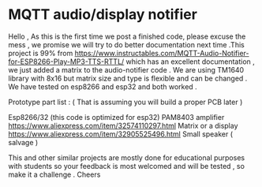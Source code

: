 # MQTT audio/display notifier

Hello , As this is the first time we post a finished code, please excuse the mess , we promise we will try to do better documentation next time .This project is 99% from https://www.instructables.com/MQTT-Audio-Notifier-for-ESP8266-Play-MP3-TTS-RTTL/  which has an excellent documentation  , we just added a matrix to the audio-notifier  code . We are using TM1640 library with 8x16  but matrix size and type  is flexible and can be changed .   We have tested on esp8266 and esp32 and both worked .

Prototype part list : ( That is assuming you will build a proper PCB later ) 

Esp8266/32 (this code is optimized for esp32)
PAM8403 amplifier  https://www.aliexpress.com/item/32574110297.html
Matrix or a display  https://www.aliexpress.com/item/32905525496.html
Small speaker ( salvage )

This and other similar projects  are mostly done for educational purposes with students so your feedback is most welcomed and will be tested , so make it a challenge .
Cheers
